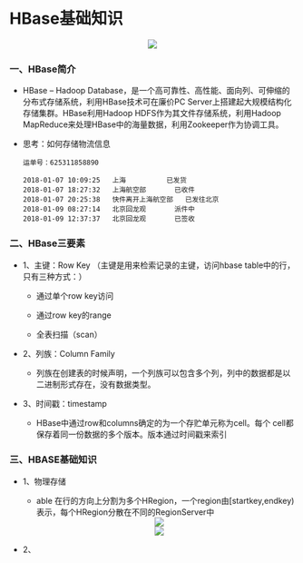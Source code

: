 # HBase基础知识

<div align="center"><img src="https://github.com/sunnyandgood/BigData/blob/master/HBase/img/TheHadoopEcosytem.png"/></div>

### 一、HBase简介

* HBase – Hadoop Database，是一个高可靠性、高性能、面向列、可伸缩的分布式存储系统，利用HBase技术可在廉价PC Server上搭建起大规模结构化存储集群。HBase利用Hadoop HDFS作为其文件存储系统，利用Hadoop MapReduce来处理HBase中的海量数据，利用Zookeeper作为协调工具。

* 思考：如何存储物流信息

      运单号：625311858890

      2018-01-07 10:09:25	上海			已发货
      2018-01-07 18:27:32	上海航空部		已收件
      2018-01-07 20:25:38	快件离开上海航空部	已发往北京
      2018-01-09 08:27:14	北京回龙观		派件中
      2018-01-09 12:37:37	北京回龙观		已签收

### 二、HBase三要素

* 1、主键：Row Key （主键是用来检索记录的主键，访问hbase table中的行，只有三种方式：）

     * 通过单个row key访问

     * 通过row key的range

     * 全表扫描（scan）

* 2、列族：Column Family

     * 列族在创建表的时候声明，一个列族可以包含多个列，列中的数据都是以二进制形式存在，没有数据类型。

* 3、时间戳：timestamp

     * HBase中通过row和columns确定的为一个存贮单元称为cell。每个 cell都保存着同一份数据的多个版本。版本通过时间戳来索引

### 三、HBASE基础知识

* 1、物理存储
	 
     * able 在行的方向上分割为多个HRegion，一个region由[startkey,endkey)表示，每个HRegion分散在不同的RegionServer中

     <div align="center"><img src="https://github.com/sunnyandgood/BigData/blob/master/HBase/img/物理存储1.png"></div> 

     <div align="center"><img src="https://github.com/sunnyandgood/BigData/blob/master/HBase/img/物理存储2.png"></div>

* 2、



























